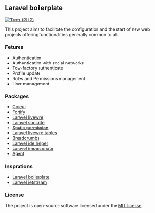 ## Laravel boilerplate

[![Tests (PHP)](https://github.com/gabrielfy/laravel-boilerplate/actions/workflows/tests.yml/badge.svg)](https://github.com/gabrielfy/laravel-boilerplate/actions/workflows/tests.yml)

This project aims to facilitate the configuration and the start of new web projects offering functionalities generally common to all.

### Fetures 

- Authentication
- Authentication with social networks
- Tow-factory authenticate
- Profile update
- Roles and Permissions management
- User management

### Packages

- [Coreui](https://coreui.io)
- [Fortify](https://laravel.com/docs/8.x/fortify)
- [Laravel livewire](https://laravel-livewire.com)
- [Laravel socialite](https://laravel.com/docs/8.x/socialite)
- [Spatie permission](https://github.com/spatie/laravel-permission)
- [Laravel livewire tables](https://github.com/rappasoft/laravel-livewire-tables)
- [Breadcrumbs](https://github.com/tabuna/breadcrumbs)
- [Laravel ide helper](https://github.com/barryvdh/laravel-ide-helper)
- [Laravel impersonate](https://github.com/404labfr/laravel-impersonate)
- [Agent](https://github.com/jenssegers/agent)


### Insprations

- [Laravel boilerplate](https://github.com/rappasoft/laravel-boilerplate)
- [Laravel jetstream](https://jetstream.laravel.com/2.x/introduction.html)

### License

The project is open-source software licensed under the [MIT license](LICENSE.md).
